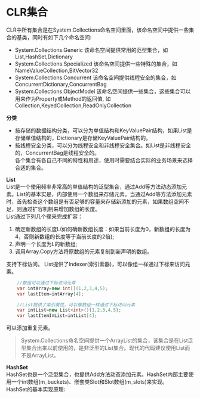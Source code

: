 ﻿CLR集合
==========
CLR中所有集合是在System.Collections命名空间里面，该命名空间中提供一些集合的基类，同时有如下几个命名空间:  

* System.Collections.Generic  该命名空间提供常用的范型集合，如List,HashSet,Dictionary
* System.Collections.Specialized 该命名空间提供一些特殊的集合，如NameValueCollection,BitVector32
* System.Collections.Concurrent 该命名空间提供线程安全的集合，如ConcurrentDictionary,ConcurrentBag
* System.Collections.ObjectModel 该命名空间提供一些集合，这些集合可以用来作为Property或Method的返回值, 如Collection,KeyedCollection,ReadOnlyCollection

**分类**   

* 按存储的数据结构分类，可以分为单值结构和KeyValuePair结构，如果List是存储单值结构的，Dictionary是存储KeyValuePair结构的。
* 按线程安全分类，可以分为线程安全和非线程安全集合。如List是非线程安全的，ConcurrentBag是线程安全的。   
各个集合有各自己不同的特性和用途，使用时需要结合实际的业务场景来选择合适的集合。

**List**   
List是一个使用频率非常高的单值结构的泛型集合，通过Add等方法动态添加元素。List的基本实是，内部使用一个数组来存储元素。当通过Add等方法添加元素时，首先检查这个数组是有否足够的容量来存储新添加的元素，如果数组空间不足，则通过扩容机制来增加数组的长度。  
List通过下列几个骤来完成扩容：   

1. 确定新数组的长度L(如何确新数组长度：如果当前长度为0，新数组的长度为4，否则新数组的长度等于当前长度的2倍);  
2. 声明一个长度为L的新数组;   
3. 调用Array.Copy方法将原数组的元素复制到新声明的数组。    

支持下标访问。 List提供了Indexer(索引索器)，可以像组一样通过下标来访问元素。 
```C#
    //数组可以通过下标访问元素
    var intArray=new int[](1,2,3,4,5);
    var lastItem=intArray[4];

    //List提供了索引属性，可以像数组一样通过下标访问元素
    var intList=new List<int>(){1,2,3,4,5};
    var lastItemInList=intList[4];
```
可以添加重复元素。

> System.Collections命名空间提供一个ArrayList的集合，该集合是在List泛型集合出来以前使用的，是非泛型的List集合。现代的代码建议使用List而不是ArrayList。  

**HashSet**   
HashSet也是一个泛型集合，也提供Add方法动态添加元素。HashSet内部主要使用一个int数组(m_buckets)、嵌套类Slot和Slot数组(m_slots)来实现。   
HashSet的基本实现原理: